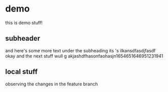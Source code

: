 # demo


this is demo stuff!

## subheader
and here's some more text under the subheading
its 's ilkansdfasdjfasdf
 okay and the next stuff wull g akjashdfhasonfaohasjn1654651646951231941
 ## local stuff
 observing the changes in the feature branch 